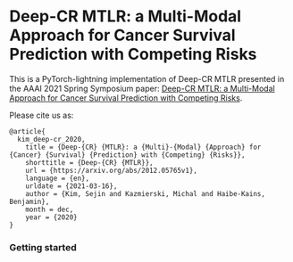 # Deep-CR MTLR: a Multi-Modal Approach for Cancer Survival Prediction with Competing Risks

This is a PyTorch-lightning implementation of Deep-CR MTLR presented in the AAAI 2021 Spring Symposium paper: [Deep-CR MTLR: a Multi-Modal Approach for Cancer Survival Prediction with Competing Risks](https://arxiv.org/abs/2012.05765).

Please cite us as: 
```
@article{
  kim_deep-cr_2020,
	title = {Deep-{CR} {MTLR}: a {Multi}-{Modal} {Approach} for {Cancer} {Survival} {Prediction} with {Competing} {Risks}},
	shorttitle = {Deep-{CR} {MTLR}},
	url = {https://arxiv.org/abs/2012.05765v1},
	language = {en},
	urldate = {2021-03-16},
	author = {Kim, Sejin and Kazmierski, Michal and Haibe-Kains, Benjamin},
	month = dec,
	year = {2020}
}
```

### Getting started
